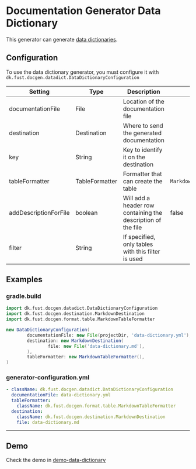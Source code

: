 # Documentation Generator Data Dictionary

This generator can generate [data dictionaries](https://atlan.com/what-is-a-data-dictionary/).

## Configuration

To use the data dictionary generator, you must configure it with `dk.fust.docgen.datadict.DataDictionaryConfiguration`

| Setting               | 	Type          | Description                                                  | Default                  |
|-----------------------|----------------|--------------------------------------------------------------|--------------------------|
| documentationFile     | File           | Location of the documentation file                           |                          |
| destination           | Destination    | Where to send the generated documentation                    |                          | 
| key                   | String         | Key to identify it on the destination                        |                          |
| tableFormatter        | TableFormatter | Formatter that can create the table                          | `MarkdownTableFormatter` |
| addDescriptionForFile | boolean        | Will add a header row containing the description of the file | false                    | 
| filter                | String         | If specified, only tables with this filter is used           |                          | 

## Examples

### gradle.build

```groovy
import dk.fust.docgen.datadict.DataDictionaryConfiguration
import dk.fust.docgen.destination.MarkdownDestination
import dk.fust.docgen.format.table.MarkdownTableFormatter

new DataDictionaryConfiguration(
        documentationFile: new File(projectDir, 'data-dictionary.yml'),
        destination: new MarkdownDestination(
                file: new File('data-dictionary.md'),
        ),
        tableFormatter: new MarkdownTableFormatter(),
)
```

### generator-configuration.yml

```yaml
- className: dk.fust.docgen.datadict.DataDictionaryConfiguration
  documentationFile: data-dictionary.yml
  tableFormatter:
    className: dk.fust.docgen.format.table.MarkdownTableFormatter
  destination:
    className: dk.fust.docgen.destination.MarkdownDestination
    file: data-dictionary.md
```

---

## Demo

Check the demo in [demo-data-dictionary](../../demos/demo-data-dictionary)
